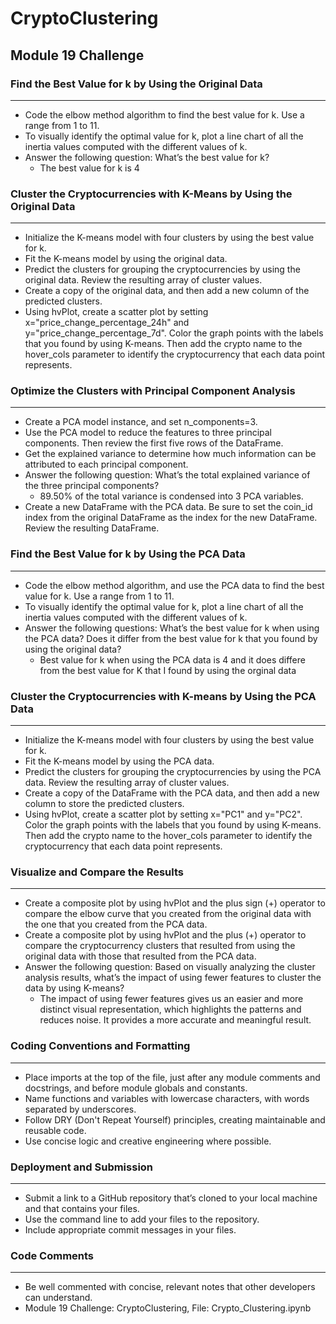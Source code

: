 # CryptoClustering

## Module 19 Challenge

### Find the Best Value for k by Using the Original Data
---
* Code the elbow method algorithm to find the best value for k. Use a range from 1 to 11.
* To visually identify the optimal value for k, plot a line chart of all the inertia values computed with the different values of k.
* Answer the following question: What’s the best value for k? 
    * The best value for k is 4

### Cluster the Cryptocurrencies with K-Means by Using the Original Data
---
* Initialize the K-means model with four clusters by using the best value for k.
* Fit the K-means model by using the original data.
* Predict the clusters for grouping the cryptocurrencies by using the original data. Review the resulting array of cluster values.
* Create a copy of the original data, and then add a new column of the predicted clusters.
* Using hvPlot, create a scatter plot by setting x="price_change_percentage_24h" and y="price_change_percentage_7d". Color the graph points with the labels that you found by using K-means. Then add the crypto name to the hover_cols parameter to identify the cryptocurrency that each data point represents.

### Optimize the Clusters with Principal Component Analysis
---
* Create a PCA model instance, and set n_components=3.
* Use the PCA model to reduce the features to three principal components. Then review the first five rows of the DataFrame.
* Get the explained variance to determine how much information can be attributed to each principal component.
* Answer the following question: What’s the total explained variance of the three principal components?
    * 89.50% of the total variance is condensed into 3 PCA variables.
* Create a new DataFrame with the PCA data. Be sure to set the coin_id index from the original DataFrame as the index for the new DataFrame. Review the resulting DataFrame.

### Find the Best Value for k by Using the PCA Data
---
* Code the elbow method algorithm, and use the PCA data to find the best value for k. Use a range from 1 to 11.
* To visually identify the optimal value for k, plot a line chart of all the inertia values computed with the different values of k.
* Answer the following questions: What’s the best value for k when using the PCA data? Does it differ from the best value for k that you found by using the original data?
    * Best value for k when using the PCA data is 4 and it does differe from the best value for K that I found by using the orginal data

### Cluster the Cryptocurrencies with K-means by Using the PCA Data
---
* Initialize the K-means model with four clusters by using the best value for k.
* Fit the K-means model by using the PCA data.
* Predict the clusters for grouping the cryptocurrencies by using the PCA data. Review the resulting array of cluster values.
* Create a copy of the DataFrame with the PCA data, and then add a new column to store the predicted clusters.
* Using hvPlot, create a scatter plot by setting x="PC1" and y="PC2". Color the graph points with the labels that you found by using K-means. Then add the crypto name to the hover_cols parameter to identify the cryptocurrency that each data point represents.

### Visualize and Compare the Results
---
* Create a composite plot by using hvPlot and the plus sign (+) operator to compare the elbow curve that you created from the original data with the one that you created from the PCA data.
* Create a composite plot by using hvPlot and the plus (+) operator to compare the cryptocurrency clusters that resulted from using the original data with those that resulted from the PCA data.
* Answer the following question: Based on visually analyzing the cluster analysis results, what’s the impact of using fewer features to cluster the data by using K-means?
    * The impact of using fewer features gives us an easier and more distinct visual representation, which highlights the patterns and reduces noise.  It provides a more accurate and meaningful result.

### Coding Conventions and Formatting
---
* Place imports at the top of the file, just after any module comments and docstrings, and before module globals and constants.
* Name functions and variables with lowercase characters, with words separated by underscores.
* Follow DRY (Don't Repeat Yourself) principles, creating maintainable and reusable code.
* Use concise logic and creative engineering where possible.

### Deployment and Submission
---
* Submit a link to a GitHub repository that’s cloned to your local machine and that contains your files.
* Use the command line to add your files to the repository.
* Include appropriate commit messages in your files.

### Code Comments
---
* Be well commented with concise, relevant notes that other developers can understand.
* Module 19 Challenge: CryptoClustering, File: Crypto_Clustering.ipynb
